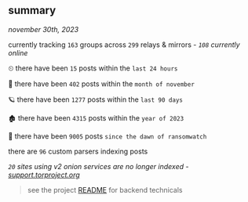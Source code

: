 
## summary
_november 30th, 2023_

currently tracking `163` groups across `299` relays & mirrors - _`108` currently online_

⏲ there have been `15` posts within the `last 24 hours`

🦈 there have been `402` posts within the `month of november`

🪐 there have been `1277` posts within the `last 90 days`

🏚 there have been `4315` posts within the `year of 2023`

🦕 there have been `9005` posts `since the dawn of ransomwatch`

there are `96` custom parsers indexing posts

_`20` sites using v2 onion services are no longer indexed - [support.torproject.org](https://support.torproject.org/onionservices/v2-deprecation/)_

> see the project [README](https://github.com/joshhighet/ransomwatch#ransomwatch--) for backend technicals
